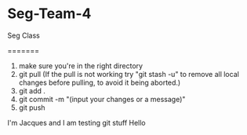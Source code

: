 # Seg-Team-4
Seg Class

=======
1) make sure you're in the right directory
2) git pull (If the pull is not working try "git stash -u" to remove all local changes before pulling, to avoid it being aborted.)
3) git add .
4) git commit -m "(input your changes or a message)"
5) git push


I'm Jacques and I am testing git stuff
Hello
